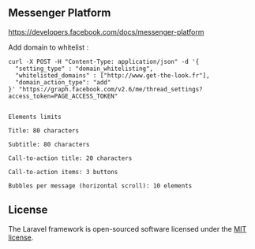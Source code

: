 ## Messenger Platform

https://developers.facebook.com/docs/messenger-platform

Add domain to whitelist :

```
curl -X POST -H "Content-Type: application/json" -d '{
  "setting_type" : "domain_whitelisting",
  "whitelisted_domains" : ["http://www.get-the-look.fr"],
  "domain_action_type": "add"
}' "https://graph.facebook.com/v2.6/me/thread_settings?access_token=PAGE_ACCESS_TOKEN"


Elements limits

Title: 80 characters

Subtitle: 80 characters

Call-to-action title: 20 characters

Call-to-action items: 3 buttons

Bubbles per message (horizontal scroll): 10 elements

```
## License

The Laravel framework is open-sourced software licensed under the [MIT license](http://opensource.org/licenses/MIT).
